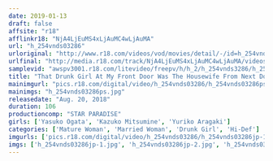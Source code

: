 ```yaml
---
date: 2019-01-13
draft: false
affsite: "r18"
afflinkr18: "NjA4LjEuMS4xLjAuMC4wLjAuMA"
url: "h_254vnds03286"
urloriginal: "http://www.r18.com/videos/vod/movies/detail/-/id=h_254vnds03286"
urlfinal: "http://media.r18.com/track/NjA4LjEuMS4xLjAuMC4wLjAuMA/videos/vod/movies/detail/-/id=h_254vnds03286"
samplevid: "awspv3001.r18.com/litevideo/freepv/h/h_2/h_254vnds3286/h_254vnds3286_dmb_w.mp4"
title: "That Drunk Girl At My Front Door Was The Housewife From Next Door She Was Dead Drunk Asleep With Her Panties Showing... So I Took Her Into My Apartment! (VNDS-3286)"
mainimgurl: "pics.r18.com/digital/video/h_254vnds03286/h_254vnds03286ps.jpg"
mainimgs: "h_254vnds03286ps.jpg"
releasedate: "Aug. 20, 2018"
duration: 106
productioncomp: "STAR PARADISE"
girls: ['Yasuko Ogata', 'Kazuko Mitsumine', 'Yuriko Aragaki']
categories: ['Mature Woman', 'Married Woman', 'Drunk Girl', 'Hi-Def']
imgurls: ['pics.r18.com/digital/video/h_254vnds03286/h_254vnds03286jp-1.jpg', 'pics.r18.com/digital/video/h_254vnds03286/h_254vnds03286jp-2.jpg', 'pics.r18.com/digital/video/h_254vnds03286/h_254vnds03286jp-3.jpg', 'pics.r18.com/digital/video/h_254vnds03286/h_254vnds03286jp-4.jpg', 'pics.r18.com/digital/video/h_254vnds03286/h_254vnds03286jp-5.jpg', 'pics.r18.com/digital/video/h_254vnds03286/h_254vnds03286jp-6.jpg', 'pics.r18.com/digital/video/h_254vnds03286/h_254vnds03286jp-7.jpg', 'pics.r18.com/digital/video/h_254vnds03286/h_254vnds03286jp-8.jpg', 'pics.r18.com/digital/video/h_254vnds03286/h_254vnds03286jp-9.jpg', 'pics.r18.com/digital/video/h_254vnds03286/h_254vnds03286jp-10.jpg', 'pics.r18.com/digital/video/h_254vnds03286/h_254vnds03286jp-11.jpg', 'pics.r18.com/digital/video/h_254vnds03286/h_254vnds03286jp-12.jpg', 'pics.r18.com/digital/video/h_254vnds03286/h_254vnds03286jp-13.jpg', 'pics.r18.com/digital/video/h_254vnds03286/h_254vnds03286jp-14.jpg', 'pics.r18.com/digital/video/h_254vnds03286/h_254vnds03286jp-15.jpg', 'pics.r18.com/digital/video/h_254vnds03286/h_254vnds03286jp-16.jpg', 'pics.r18.com/digital/video/h_254vnds03286/h_254vnds03286jp-17.jpg', 'pics.r18.com/digital/video/h_254vnds03286/h_254vnds03286jp-18.jpg', 'pics.r18.com/digital/video/h_254vnds03286/h_254vnds03286jp-19.jpg', 'pics.r18.com/digital/video/h_254vnds03286/h_254vnds03286jp-20.jpg']
imgs: ['h_254vnds03286jp-1.jpg', 'h_254vnds03286jp-2.jpg', 'h_254vnds03286jp-3.jpg', 'h_254vnds03286jp-4.jpg', 'h_254vnds03286jp-5.jpg', 'h_254vnds03286jp-6.jpg', 'h_254vnds03286jp-7.jpg', 'h_254vnds03286jp-8.jpg', 'h_254vnds03286jp-9.jpg', 'h_254vnds03286jp-10.jpg', 'h_254vnds03286jp-11.jpg', 'h_254vnds03286jp-12.jpg', 'h_254vnds03286jp-13.jpg', 'h_254vnds03286jp-14.jpg', 'h_254vnds03286jp-15.jpg', 'h_254vnds03286jp-16.jpg', 'h_254vnds03286jp-17.jpg', 'h_254vnds03286jp-18.jpg', 'h_254vnds03286jp-19.jpg', 'h_254vnds03286jp-20.jpg']
---
```

